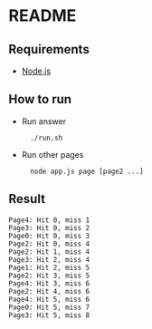 # README

## Requirements

* [Node.js](http://nodejs.org)

## How to run

* Run answer
    
        ./run.sh
        
* Run other pages

        node app.js page [page2 ...]

## Result

    Page4: Hit 0, miss 1
    Page3: Hit 0, miss 2
    Page0: Hit 0, miss 3
    Page2: Hit 0, miss 4
    Page2: Hit 1, miss 4
    Page3: Hit 2, miss 4
    Page1: Hit 2, miss 5
    Page2: Hit 3, miss 5
    Page4: Hit 3, miss 6
    Page2: Hit 4, miss 6
    Page4: Hit 5, miss 6
    Page0: Hit 5, miss 7
    Page3: Hit 5, miss 8